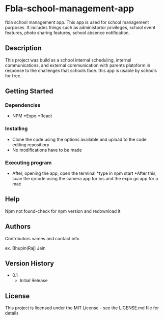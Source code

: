# Fbla-school-management-app
fbla school management app. This app is used for school management purposes. It includes things such as administartor privileges, school event features, photo sharing features, school absence notification.


## Description

This project was build as a school internal scheduling, internal communications, and external communication with parents platoform in response to the challenges that schools face. this app is usable by schools for free. 

## Getting Started

### Dependencies


* NPM
*Expo
*React 


### Installing

* Clone the code using the options available and upload to the code editing repositiory
* No modifications have to be made

### Executing program


* After, opening the app, open the terminal
*type in npm start
*After this, scan the qrcode using the camera app for ios and the expo go app for a mac



## Help

Npm not found-check for npm version and redownload it

## Authors

Contributors names and contact info

ex. Bhupin(Raj) Jain 


## Version History


* 0.1
    * Initial Release

## License

This project is licensed under the MIT License - see the LICENSE.md file for details

